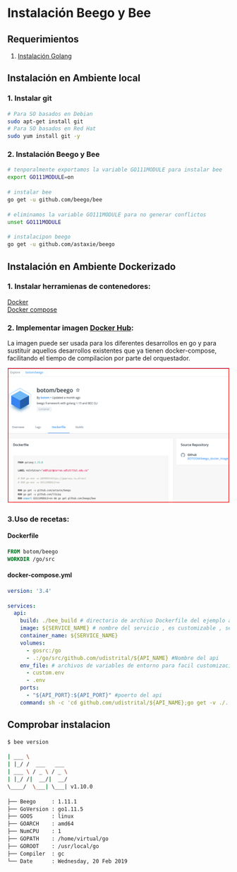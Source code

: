 # Instalación Beego y Bee

## Requerimientos
1. [Instalación Golang](golang.md)

## Instalación en Ambiente local

### 1. Instalar git
```bash
# Para SO basados en Debian
sudo apt-get install git
# Para SO basados en Red Hat
sudo yum install git -y
```

### 2. Instalación Beego y Bee
```bash
# tenporalmente exportamos la variable GO111MODULE para instalar bee
export GO111MODULE=on

# instalar bee
go get -u github.com/beego/bee

# eliminamos la variable GO111MODULE para no generar conflictos
unset GO111MODULE

# instalacipon beego
go get -u github.com/astaxie/beego
```

## Instalación en Ambiente Dockerizado

### 1. Instalar herramienas de contenedores:   
[Docker](https://docs.docker.com/engine/install/ubuntu/)   
[Docker compose](https://docs.docker.com/compose/install/)

### 2. Implementar imagen [Docker Hub](https://hub.docker.com/r/botom/beego):   
La imagen puede ser usada para los diferentes desarrollos en go y para sustituir aquellos desarrollos existentes que ya tienen docker-compose, facilitando el tiempo de compilacion por parte del orquestador.

![botom/beego](img/docker_botom_beego.png)

### 3.Uso de recetas:   

#### Dockerfile
```Dockerfile
FROM botom/beego
WORKDIR /go/src
```

#### docker-compose.yml
```yml
version: '3.4'

services:
  api:
    build: ./bee_build # directorio de archivo Dockerfile del ejemplo anterior
    image: ${SERVICE_NAME} # nombre del servicio , es customizable , se recomienda el nombre del api
    container_name: ${SERVICE_NAME}
    volumes:
      - gosrc:/go
      - .:/go/src/github.com/udistrital/${API_NAME} #Nombre del api
    env_file: # archivos de variables de entorno para facil customizacion de las variables
      - custom.env
      - .env
    ports:
      - "${API_PORT}:${API_PORT}" #poerto del api
    command: sh -c 'cd github.com/udistrital/${API_NAME};go get -v ./...; bee migrate -driver=postgres -conn="postgres://${POSTGRES_USER}:${POSTGRES_PASSWORD}@${POSTGRES_HOST}/${POSTGRES_DB}?sslmode=disable&search_path=public" || true; bee run -downdoc=true -gendoc=true' #variables de coneccion a la base de datos
```

## Comprobar instalacion
```bash
$ bee version

| ___ \
| |_/ /  ___   ___
| ___ \ / _ \ / _ \
| |_/ /|  __/|  __/
\____/  \___| \___| v1.10.0

├── Beego     : 1.11.1
├── GoVersion : go1.11.5
├── GOOS      : linux
├── GOARCH    : amd64
├── NumCPU    : 1
├── GOPATH    : /home/virtual/go
├── GOROOT    : /usr/local/go
├── Compiler  : gc
└── Date      : Wednesday, 20 Feb 2019
```
